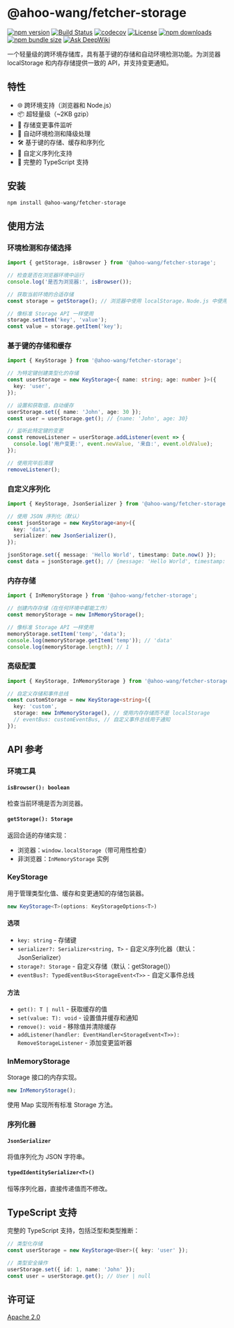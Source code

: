 # @ahoo-wang/fetcher-storage

[![npm version](https://img.shields.io/npm/v/@ahoo-wang/fetcher-storage.svg)](https://www.npmjs.com/package/@ahoo-wang/fetcher-storage)
[![Build Status](https://github.com/Ahoo-Wang/fetcher/actions/workflows/ci.yml/badge.svg)](https://github.com/Ahoo-Wang/fetcher/actions)
[![codecov](https://codecov.io/gh/Ahoo-Wang/fetcher/graph/badge.svg?token=JGiWZ52CvJ)](https://codecov.io/gh/Ahoo-Wang/fetcher)
[![License](https://img.shields.io/npm/l/@ahoo-wang/fetcher-storage.svg)](https://github.com/Ahoo-Wang/fetcher/blob/main/LICENSE)
[![npm downloads](https://img.shields.io/npm/dm/@ahoo-wang/fetcher-storage.svg)](https://www.npmjs.com/package/@ahoo-wang/fetcher-storage)
[![npm bundle size](https://img.shields.io/bundlephobia/minzip/%40ahoo-wang%2Ffetcher-storage)](https://www.npmjs.com/package/@ahoo-wang/fetcher-storage)
[![Ask DeepWiki](https://deepwiki.com/badge.svg)](https://deepwiki.com/Ahoo-Wang/fetcher)

一个轻量级的跨环境存储库，具有基于键的存储和自动环境检测功能。为浏览器 localStorage 和内存存储提供一致的 API，并支持变更通知。

## 特性

- 🌐 跨环境支持（浏览器和 Node.js）
- 📦 超轻量级（~2KB gzip）
- 🔔 存储变更事件监听
- 🔄 自动环境检测和降级处理
- 🛠️ 基于键的存储、缓存和序列化
- 🔧 自定义序列化支持
- 📝 完整的 TypeScript 支持

## 安装

```bash
npm install @ahoo-wang/fetcher-storage
```

## 使用方法

### 环境检测和存储选择

```typescript
import { getStorage, isBrowser } from '@ahoo-wang/fetcher-storage';

// 检查是否在浏览器环境中运行
console.log('是否为浏览器:', isBrowser());

// 获取当前环境的合适存储
const storage = getStorage(); // 浏览器中使用 localStorage，Node.js 中使用 InMemoryStorage

// 像标准 Storage API 一样使用
storage.setItem('key', 'value');
const value = storage.getItem('key');
```

### 基于键的存储和缓存

```typescript
import { KeyStorage } from '@ahoo-wang/fetcher-storage';

// 为特定键创建类型化的存储
const userStorage = new KeyStorage<{ name: string; age: number }>({
  key: 'user',
});

// 设置和获取值，自动缓存
userStorage.set({ name: 'John', age: 30 });
const user = userStorage.get(); // {name: 'John', age: 30}

// 监听此特定键的变更
const removeListener = userStorage.addListener(event => {
  console.log('用户变更:', event.newValue, '来自:', event.oldValue);
});

// 使用完毕后清理
removeListener();
```

### 自定义序列化

```typescript
import { KeyStorage, JsonSerializer } from '@ahoo-wang/fetcher-storage';

// 使用 JSON 序列化（默认）
const jsonStorage = new KeyStorage<any>({
  key: 'data',
  serializer: new JsonSerializer(),
});

jsonStorage.set({ message: 'Hello World', timestamp: Date.now() });
const data = jsonStorage.get(); // {message: 'Hello World', timestamp: 1234567890}
```

### 内存存储

```typescript
import { InMemoryStorage } from '@ahoo-wang/fetcher-storage';

// 创建内存存储（在任何环境中都能工作）
const memoryStorage = new InMemoryStorage();

// 像标准 Storage API 一样使用
memoryStorage.setItem('temp', 'data');
console.log(memoryStorage.getItem('temp')); // 'data'
console.log(memoryStorage.length); // 1
```

### 高级配置

```typescript
import { KeyStorage, InMemoryStorage } from '@ahoo-wang/fetcher-storage';

// 自定义存储和事件总线
const customStorage = new KeyStorage<string>({
  key: 'custom',
  storage: new InMemoryStorage(), // 使用内存存储而不是 localStorage
  // eventBus: customEventBus, // 自定义事件总线用于通知
});
```

## API 参考

### 环境工具

#### `isBrowser(): boolean`

检查当前环境是否为浏览器。

#### `getStorage(): Storage`

返回合适的存储实现：

- 浏览器：`window.localStorage`（带可用性检查）
- 非浏览器：`InMemoryStorage` 实例

### KeyStorage

用于管理类型化值、缓存和变更通知的存储包装器。

```typescript
new KeyStorage<T>(options: KeyStorageOptions<T>)
```

#### 选项

- `key: string` - 存储键
- `serializer?: Serializer<string, T>` - 自定义序列化器（默认：JsonSerializer）
- `storage?: Storage` - 自定义存储（默认：getStorage()）
- `eventBus?: TypedEventBus<StorageEvent<T>>` - 自定义事件总线

#### 方法

- `get(): T | null` - 获取缓存的值
- `set(value: T): void` - 设置值并缓存和通知
- `remove(): void` - 移除值并清除缓存
- `addListener(handler: EventHandler<StorageEvent<T>>): RemoveStorageListener` - 添加变更监听器

### InMemoryStorage

Storage 接口的内存实现。

```typescript
new InMemoryStorage();
```

使用 Map 实现所有标准 Storage 方法。

### 序列化器

#### `JsonSerializer`

将值序列化为 JSON 字符串。

#### `typedIdentitySerializer<T>()`

恒等序列化器，直接传递值而不修改。

## TypeScript 支持

完整的 TypeScript 支持，包括泛型和类型推断：

```typescript
// 类型化存储
const userStorage = new KeyStorage<User>({ key: 'user' });

// 类型安全操作
userStorage.set({ id: 1, name: 'John' });
const user = userStorage.get(); // User | null
```

## 许可证

[Apache 2.0](https://github.com/Ahoo-Wang/fetcher/blob/master/LICENSE)
